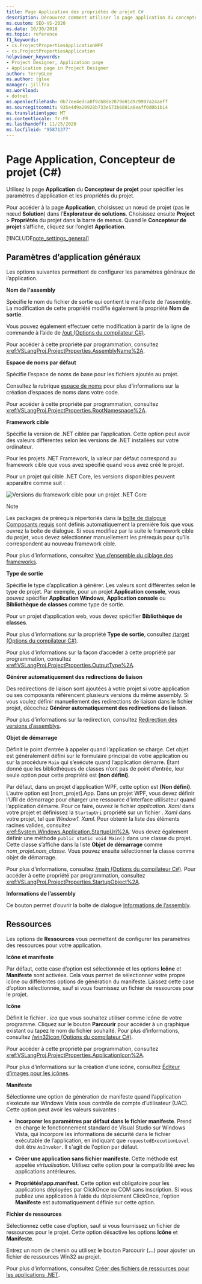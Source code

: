 ```yaml
---
title: Page Application des propriétés de projet C#
description: Découvrez comment utiliser la page application du concepteur de projets C# pour spécifier les propriétés et paramètres d’application du projet.
ms.custom: SEO-VS-2020
ms.date: 10/30/2018
ms.topic: reference
f1_keywords:
- cs.ProjectPropertiesApplicationWPF
- cs.ProjectPropertiesApplication
helpviewer_keywords:
- Project Designer, Application page
- Application page in Project Designer
author: TerryGLee
ms.author: tglee
manager: jillfra
ms.workload:
- dotnet
ms.openlocfilehash: 0b77ee4edca8f9cb8de2079e01d9c9997a24aeff
ms.sourcegitcommit: 935e4d9a20928b733e573b6801a6eaff0d0b1b14
ms.translationtype: MT
ms.contentlocale: fr-FR
ms.lasthandoff: 11/25/2020
ms.locfileid: "95871377"
---
```

# <a name="application-page-project-designer-c"></a>Page Application, Concepteur de projet (C#)

Utilisez la page **Application** du **Concepteur de projet** pour spécifier les paramètres d’application et les propriétés du projet.

Pour accéder à la page **Application**, choisissez un nœud de projet (pas le nœud **Solution**) dans l’**Explorateur de solutions**. Choisissez ensuite **Project**  >  **Propriétés** du projet dans la barre de menus. Quand le **Concepteur de projet** s’affiche, cliquez sur l’onglet **Application**.

[!INCLUDE[note_settings_general](../../data-tools/includes/note_settings_general_md.md)]

## <a name="general-application-settings"></a>Paramètres d’application généraux

Les options suivantes permettent de configurer les paramètres généraux de l’application.

**Nom de l'assembly**

Spécifie le nom du fichier de sortie qui contient le manifeste de l’assembly. La modification de cette propriété modifie également la propriété **Nom de sortie**.

Vous pouvez également effectuer cette modification à partir de la ligne de commande à l’aide de [/out (Options du compilateur C#)](/dotnet/csharp/language-reference/compiler-options/out-compiler-option).

Pour accéder à cette propriété par programmation, consultez <xref:VSLangProj.ProjectProperties.AssemblyName%2A>.

**Espace de noms par défaut**

Spécifie l’espace de noms de base pour les fichiers ajoutés au projet.

Consultez la rubrique [espace de noms](/dotnet/csharp/language-reference/keywords/namespace) pour plus d’informations sur la création d’espaces de noms dans votre code.

Pour accéder à cette propriété par programmation, consultez <xref:VSLangProj.ProjectProperties.RootNamespace%2A>.

**Framework cible**

Spécifie la version de .NET ciblée par l’application. Cette option peut avoir des valeurs différentes selon les versions de .NET installées sur votre ordinateur.

Pour les projets .NET Framework, la valeur par défaut correspond au framework cible que vous avez spécifié quand vous avez créé le projet.

Pour un projet qui cible .NET Core, les versions disponibles peuvent apparaître comme suit :

![Versions du framework cible pour un projet .NET Core](../media/application-target-framework.png)

> [!NOTE]
> Les packages de prérequis répertoriés dans la [boîte de dialogue Composants requis](../../ide/reference/prerequisites-dialog-box.md) sont définis automatiquement la première fois que vous ouvrez la boîte de dialogue. Si vous modifiez par la suite le framework cible du projet, vous devez sélectionner manuellement les prérequis pour qu’ils correspondent au nouveau framework cible.

Pour plus d’informations, consultez [Vue d’ensemble du ciblage des frameworks](../../ide/visual-studio-multi-targeting-overview.md).

**Type de sortie**

Spécifie le type d’application à générer. Les valeurs sont différentes selon le type de projet. Par exemple, pour un projet **Application console**, vous pouvez spécifier **Application Windows**, **Application console** ou **Bibliothèque de classes** comme type de sortie.

Pour un projet d’application web, vous devez spécifier **Bibliothèque de classes**.

Pour plus d’informations sur la propriété **Type de sortie**, consultez [/target (Options du compilateur C#)](/dotnet/csharp/language-reference/compiler-options/target-compiler-option).

Pour plus d’informations sur la façon d’accéder à cette propriété par programmation, consultez <xref:VSLangProj.ProjectProperties.OutputType%2A>.

**Générer automatiquement des redirections de liaison**

Des redirections de liaison sont ajoutées à votre projet si votre application ou ses composants référencent plusieurs versions du même assembly. Si vous voulez définir manuellement des redirections de liaison dans le fichier projet, décochez **Générer automatiquement des redirections de liaison**.

Pour plus d’informations sur la redirection, consultez [Redirection des versions d’assemblys](/dotnet/framework/configure-apps/redirect-assembly-versions).

**Objet de démarrage**

Définit le point d’entrée à appeler quand l’application se charge. Cet objet est généralement défini sur le formulaire principal de votre application ou sur la procédure `Main` qui s’exécute quand l’application démarre. Étant donné que les bibliothèques de classes n’ont pas de point d’entrée, leur seule option pour cette propriété est **(non défini)**.

Par défaut, dans un projet d’application WPF, cette option est **(Non défini)**. L’autre option est \[nom_projet].App. Dans un projet WPF, vous devez définir l’URI de démarrage pour charger une ressource d’interface utilisateur quand l’application démarre. Pour ce faire, ouvrez le fichier *application. Xaml* dans votre projet et définissez la `StartupUri` propriété sur un fichier *. Xaml* dans votre projet, tel que *Window1. Xaml*. Pour obtenir la liste des éléments racines valides, consultez <xref:System.Windows.Application.StartupUri%2A>. Vous devez également définir une méthode `public static void Main()` dans une classe du projet. Cette classe s’affiche dans la liste **Objet de démarrage** comme *nom_projet.nom_classe*. Vous pouvez ensuite sélectionner la classe comme objet de démarrage.

Pour plus d’informations, consultez [/main (Options du compilateur C#)](/dotnet/csharp/language-reference/compiler-options/main-compiler-option). Pour accéder à cette propriété par programmation, consultez <xref:VSLangProj.ProjectProperties.StartupObject%2A>.

**Informations de l’assembly**

Ce bouton permet d’ouvrir la boîte de dialogue [Informations de l’assembly](../../ide/reference/assembly-information-dialog-box.md).

## <a name="resources"></a>Ressources

Les options de **Ressources** vous permettent de configurer les paramètres des ressources pour votre application.

**Icône et manifeste**

Par défaut, cette case d’option est sélectionnée et les options **Icône** et **Manifeste** sont activées. Cela vous permet de sélectionner votre propre icône ou différentes options de génération du manifeste. Laissez cette case d’option sélectionnée, sauf si vous fournissez un fichier de ressources pour le projet.

**Icône**

Définit le fichier *. ico* que vous souhaitez utiliser comme icône de votre programme. Cliquez sur le bouton **Parcourir** pour accéder à un graphique existant ou tapez le nom du fichier souhaité. Pour plus d’informations, consultez [/win32icon (Options du compilateur C#)](/dotnet/csharp/language-reference/compiler-options/win32icon-compiler-option).

Pour accéder à cette propriété par programmation, consultez <xref:VSLangProj.ProjectProperties.ApplicationIcon%2A>.

Pour plus d’informations sur la création d’une icône, consultez [Éditeur d’images pour les icônes](/cpp/windows/image-editor-for-icons).

**Manifeste**

Sélectionne une option de génération de manifeste quand l’application s’exécute sur Windows Vista sous contrôle de compte d’utilisateur (UAC). Cette option peut avoir les valeurs suivantes :

- **Incorporer les paramètres par défaut dans le fichier manifeste**. Prend en charge le fonctionnement standard de Visual Studio sur Windows Vista, qui incorpore les informations de sécurité dans le fichier exécutable de l’application, en indiquant que `requestedExecutionLevel` doit être `AsInvoker`. Il s'agit de l'option par défaut.

- **Créer une application sans fichier manifeste**. Cette méthode est appelée *virtualisation*. Utilisez cette option pour la compatibilité avec les applications antérieures.

- **Propriétés\app.manifest**. Cette option est obligatoire pour les applications déployées par ClickOnce ou COM sans inscription. Si vous publiez une application à l’aide du déploiement ClickOnce, l’option **Manifeste** est automatiquement définie sur cette option.

**Fichier de ressources**

Sélectionnez cette case d’option, sauf si vous fournissez un fichier de ressources pour le projet. Cette option désactive les options **Icône** et **Manifeste**.

Entrez un nom de chemin ou utilisez le bouton Parcourir (**...**) pour ajouter un fichier de ressources Win32 au projet.

Pour plus d’informations, consultez [Créer des fichiers de ressources pour les applications .NET](/dotnet/framework/resources/creating-resource-files-for-desktop-apps).
